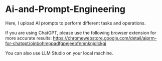 # Ai-and-Prompt-Engineering

Here, I upload AI prompts to perform different tasks and operations.

If you are using ChatGPT, please use the following browser extension for more accurate results: https://chromewebstore.google.com/detail/aiprm-for-chatgpt/ojnbohmppadfgpejeebfnmnknjdlckgj

You can also use LLM Studio on your local machine.
